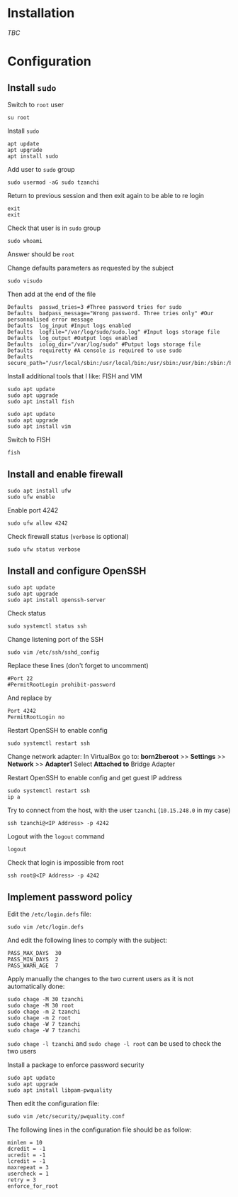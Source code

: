 # Installation

*TBC*

# Configuration

## Install `sudo`

Switch to `root` user
```
su root
```
Install `sudo`
```
apt update
apt upgrade
apt install sudo
```
Add user to `sudo` group
```
sudo usermod -aG sudo tzanchi
```
Return to previous session and then exit again to be able to re login
```
exit
exit
```
Check that user is in `sudo` group
```
sudo whoami
```
Answer should be `root`

Change defaults parameters as requested by the subject
```
sudo visudo
```
Then add at the end of the file
```
Defaults  passwd_tries=3 #Three password tries for sudo
Defaults  badpass_message="Wrong password. Three tries only" #Our personnalised error message
Defaults  log_input #Input logs enabled
Defaults  logfile="/var/log/sudo/sudo.log" #Input logs storage file
Defaults  log_output #Output logs enabled
Defaults  iolog_dir="/var/log/sudo" #Putput logs storage file
Defaults  requiretty #A console is required to use sudo
Defaults  secure_path="/usr/local/sbin:/usr/local/bin:/usr/sbin:/usr/bin:/sbin:/bin:/snap/bin"
```

Install additional tools that I like: FISH and VIM
```
sudo apt update
sudo apt upgrade
sudo apt install fish

sudo apt update
sudo apt upgrade
sudo apt install vim
```
Switch to FISH
```
fish
```

## Install and enable firewall
```
sudo apt install ufw
sudo ufw enable
```
Enable port 4242
```
sudo ufw allow 4242
```
Check firewall status (`verbose` is optional)
```
sudo ufw status verbose
```

## Install and configure OpenSSH
```
sudo apt update
sudo apt upgrade
sudo apt install openssh-server
```
Check status 
```
sudo systemctl status ssh
```
Change listening port of the SSH
```
sudo vim /etc/ssh/sshd_config
```
Replace these lines (don't forget to uncomment)
```
#Port 22
#PermitRootLogin prohibit-password
```
And replace by
```
Port 4242
PermitRootLogin no
```
Restart OpenSSH to enable config
```
sudo systemctl restart ssh
```
Change network adapter:
In VirtualBox go to:
**born2beroot** >> **Settings** >> **Network** >> **Adapter1**
Select **Attached to** Bridge Adapter

Restart OpenSSH to enable config and get guest IP address
```
sudo systemctl restart ssh
ip a
```

Try to connect from the host, with the user `tzanchi` (`10.15.248.0` in my case)
```
ssh tzanchi@<IP Address> -p 4242
```
Logout with the `logout` command
```
logout
```
Check that login is impossible from root 
```
ssh root@<IP Address> -p 4242
```

## Implement password policy
Edit the `/etc/login.defs` file:
```
sudo vim /etc/login.defs
```
And edit the following lines to comply with the subject:
```
PASS_MAX_DAYS  30
PASS_MIN_DAYS  2
PASS_WARN_AGE  7
```
Apply manually the changes to the two current users as it is not automatically done:
```
sudo chage -M 30 tzanchi
sudo chage -M 30 root
sudo chage -m 2 tzanchi
sudo chage -m 2 root
sudo chage -W 7 tzanchi
sudo chage -W 7 tzanchi
```
`sudo chage -l tzanchi` and `sudo chage -l root` can be used to check the two users

Install a package to enforce password security 
```
sudo apt update
sudo apt upgrade
sudo apt install libpam-pwquality
```
Then edit the configuration file:
```
sudo vim /etc/security/pwquality.conf
```
The following lines in the configuration file should be as follow:
```
minlen = 10
dcredit = -1
ucredit = -1
lcredit = -1
maxrepeat = 3
usercheck = 1
retry = 3
enforce_for_root
```
